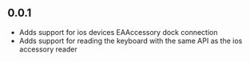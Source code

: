 ## 0.0.1

- Adds support for ios devices EAAccessory dock connection
- Adds support for reading the keyboard with the same API as the ios accessory reader
